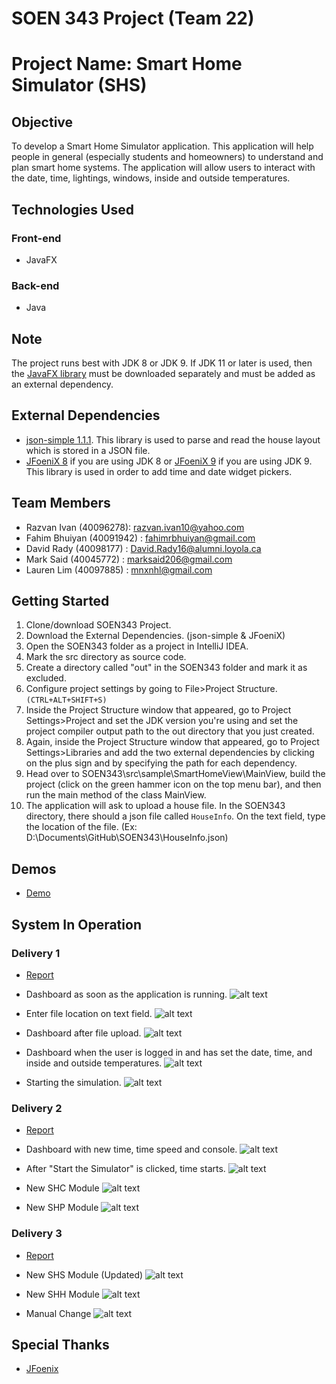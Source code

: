 # SOEN 343 Project (Team 22)

# **Project Name: Smart Home Simulator (SHS)**

## **Objective**
To develop a Smart Home Simulator application. This application will help people in general (especially students and homeowners) to understand and plan smart home systems. The application will allow users to interact with the date, time, lightings, windows, inside and outside temperatures.   

## **Technologies Used**
### **Front-end** ###
* JavaFX
### **Back-end** ###
* Java

## Note
The project runs best with JDK 8 or JDK 9. If JDK 11 or later is used, then the [JavaFX library](https://gluonhq.com/products/javafx/) must be downloaded separately and must be added as an external dependency.

## External Dependencies
* [json-simple 1.1.1](https://storage.googleapis.com/google-code-archive-downloads/v2/code.google.com/json-simple/json-simple-1.1.1.jar). This library is used to parse and read the house layout which is stored in a JSON file.
* [JFoeniX 8](https://search.maven.org/remotecontent?filepath=com/jfoenix/jfoenix/8.0.10/jfoenix-8.0.10.jar) if you are using JDK 8 or [JFoeniX 9](https://search.maven.org/remotecontent?filepath=com/jfoenix/jfoenix/9.0.10/jfoenix-9.0.10.jar) if you are using JDK 9. This library is used in order to add time and date widget pickers.

## **Team Members**
* Razvan Ivan (40096278): razvan.ivan10@yahoo.com
* Fahim Bhuiyan (40091942) : fahimrbhuiyan@gmail.com
* David Rady (40098177) : David.Rady16@alumni.loyola.ca
* Mark Said (40045772) : marksaid206@gmail.com
* Lauren Lim (40097885) : mnxnhl@gmail.com

## **Getting Started**
1. Clone/download SOEN343 Project.
2. Download the External Dependencies. (json-simple & JFoeniX)
3. Open the SOEN343 folder as a project in IntelliJ IDEA.
4. Mark the src directory as source code.
5. Create a directory called "out" in the SOEN343 folder and mark it as excluded.
6. Configure project settings by going to File>Project Structure. `(CTRL+ALT+SHIFT+S)`
7. Inside the Project Structure window that appeared, go to Project Settings>Project and set the JDK version you're using and set the project compiler output path to the out directory that you just created.
8. Again, inside the Project Structure window that appeared, go to Project Settings>Libraries and add the two external dependencies by clicking on the plus sign and by specifying the path for each dependency.
9. Head over to SOEN343\src\sample\SmartHomeView\MainView, build the project (click on the green hammer icon on the top menu bar), and then run the main method of the class MainView.
10. The application will ask to upload a house file. In the SOEN343 directory, there should a json file called `HouseInfo`. On the text field, type the location of the file. (Ex: D:\Documents\GitHub\SOEN343\HouseInfo.json)

## Demos
* [Demo](https://drive.google.com/drive/folders/16CrYnJGdsAuoF2VUsbmufQlWBV_mXJtQ)

## **System In Operation**
### **Delivery 1**
* [Report](https://docs.google.com/document/d/1CJXxn7XZUxPXvwjpcWOrYFK7pl63NPytqWtMBpBK6ZA/edit#)

* Dashboard as soon as the application is running. 
![alt text](https://imgur.com/gHF1wsm.png)

* Enter file location on text field.
![alt text](https://imgur.com/TpUimvS.png)

* Dashboard after file upload. 
![alt text](https://imgur.com/Tpmhajq.png)

* Dashboard when the user is logged in and has set the date, time, and inside and outside temperatures.
![alt text](https://imgur.com/ADMWrdF.png)

* Starting the simulation.
![alt text](https://imgur.com/4nnZK3M.png)

### **Delivery 2**
* [Report](https://docs.google.com/document/d/1oV5IvFuyUXYO06ezzAELe-kaWK6Zf-QB2UQqQCHRDwA/edit#)

* Dashboard with new time, time speed and console. 
![alt text](https://imgur.com/fLP6Myh.png)

* After "Start the Simulator" is clicked, time starts.
![alt text](https://imgur.com/hcZ8uOt.gif)

* New SHC Module
![alt text](https://imgur.com/rsvxLnY.png)

* New SHP Module
![alt text](https://imgur.com/Imqi05S.png)

### **Delivery 3**
* [Report](https://docs.google.com/document/d/1omRo3dG1Ut5IABt2uROHuwaqBqhnCnYXSNb-MZ5fDoM/edit#)

* New SHS Module (Updated)
![alt text](https://imgur.com/y1QIU8H.png)

* New SHH Module
![alt text](https://imgur.com/GwYdIIC.png)

* Manual Change
![alt text](https://imgur.com/CEzCV0I.gif)

## **Special Thanks**
* [JFoenix](http://www.jfoenix.com/)
